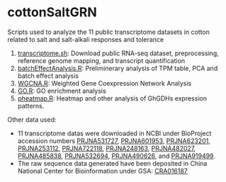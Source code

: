 # cottonSaltGRN
Scripts used to analyze the 11 public transcriptome datasets in cotton related to salt and salt-alkali responses and tolerance

1. [transcriptome.sh](transcriptome.sh): Download public RNA-seq dataset, preprocessing, reference genome mapping, and transcript quantification
2. [batchEffectAnalysis.R](batchEffectAnalysis.R): Preliminerary analysis of TPM table, PCA and batch effect analysis
3. [WGCNA.R](WGCNA.R): Weighted Gene Coexpression Network Analysis
4. [GO.R](GO.R): GO enrichment analysis
5. [pheatmap.R](pheatmap.R): Heatmap and other analysis of GhGDHs expression patterns.

Other data used:
*  11 transcriptome datas were downloaded in NCBI under BioProject accession numbers [PRJNA531727](https://www.ncbi.nlm.nih.gov/bioproject/?term=PRJNA531727), [PRJNA601953](https://www.ncbi.nlm.nih.gov/bioproject/?term=PRJNA601953), [PRJNA623201](https://www.ncbi.nlm.nih.gov/bioproject/?term=PRJNA623201), [PRJNA253112](https://www.ncbi.nlm.nih.gov/bioproject/?term=PRJNA253112), [PRJNA722118](https://www.ncbi.nlm.nih.gov/bioproject/?term=PRJNA722118), [PRJNA248163](https://www.ncbi.nlm.nih.gov/bioproject/?term=PRJNA248163), [PRJNA482027](https://www.ncbi.nlm.nih.gov/bioproject/?term=PRJNA482027), [PRJNA485838](https://www.ncbi.nlm.nih.gov/bioproject/?term=PRJNA485838), [PRJNA532694](https://www.ncbi.nlm.nih.gov/bioproject/?term=PRJNA532694), [PRJNA490626](https://www.ncbi.nlm.nih.gov/bioproject/?term=PRJNA490626), and [PRJNA919499](https://www.ncbi.nlm.nih.gov/bioproject/?term=PRJNA919499).
* The raw sequence data generated have been deposited in China National Center for Bioinformation under GSA: [CRA016187](https://ngdc.cncb.ac.cn/gsa/search?searchTerm=CRA016187)
 
